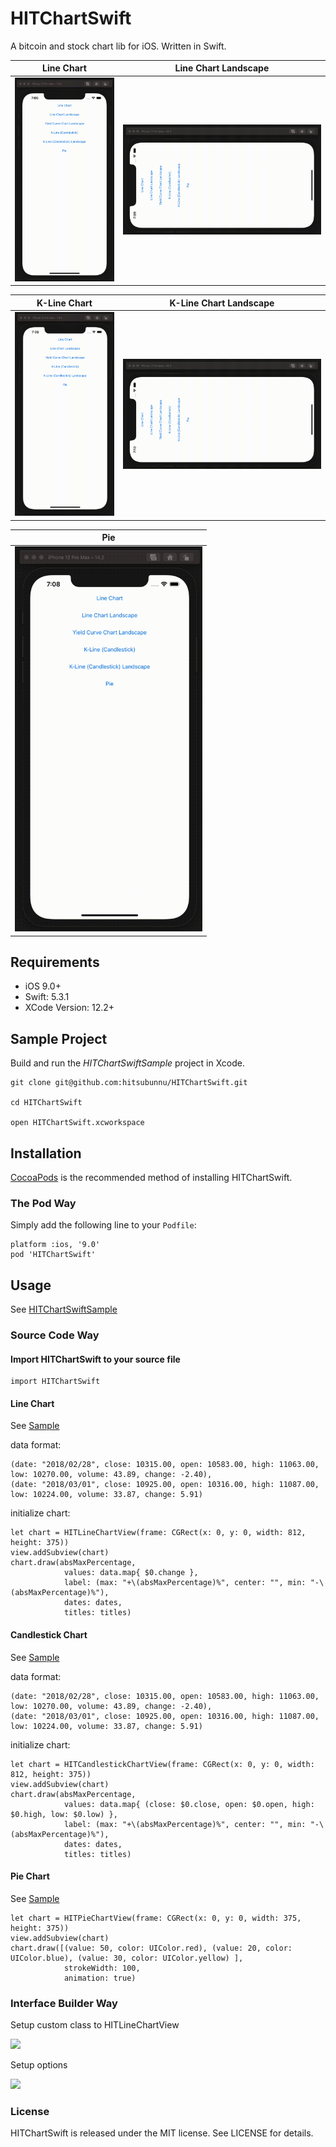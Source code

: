 # HITChartSwift
A bitcoin and stock chart lib for iOS. Written in Swift.

|Line Chart|Line Chart Landscape|
|-|-|
|<img src="./images/line.gif" width="300">|<img src="./images/line_landscape.gif" width="600">|

|K-Line Chart|K-Line Chart Landscape|
|-|-|
|<img src="./images/kline.gif" width="300">|<img src="./images/kline_landscape.gif" width="600">|

|Pie|
|-|
|<img src="./images/pie.gif" width="300">|

## Requirements
- iOS 9.0+
- Swift: 5.3.1
- XCode Version: 12.2+

## Sample Project

Build and run the <i>HITChartSwiftSample</i> project in Xcode.

```
git clone git@github.com:hitsubunnu/HITChartSwift.git

cd HITChartSwift

open HITChartSwift.xcworkspace
```

## Installation
<a href="http://cocoapods.org/" target="_blank">CocoaPods</a> is the recommended method of installing HITChartSwift.

### The Pod Way

Simply add the following line to your <code>Podfile</code>:

    platform :ios, '9.0'
    pod 'HITChartSwift'

## Usage 
See [HITChartSwiftSample](https://github.com/hitsubunnu/HITChartSwift/blob/master/HITChartSwiftSample/HITChartSwiftSample/ViewController.swift)

### Source Code Way

#### Import HITChartSwift to your source file
```
import HITChartSwift
```

#### Line Chart
See [Sample](https://github.com/hitsubunnu/HITChartSwift/blob/master/HITChartSwiftSample/HITChartSwiftSample/ViewController.swift#L76)

data format:
```
(date: "2018/02/28", close: 10315.00, open: 10583.00, high: 11063.00, low: 10270.00, volume: 43.89, change: -2.40),
(date: "2018/03/01", close: 10925.00, open: 10316.00, high: 11087.00, low: 10224.00, volume: 33.87, change: 5.91)
```

initialize chart:
```
let chart = HITLineChartView(frame: CGRect(x: 0, y: 0, width: 812, height: 375))
view.addSubview(chart)
chart.draw(absMaxPercentage, 
            values: data.map{ $0.change }, 
            label: (max: "+\(absMaxPercentage)%", center: "", min: "-\(absMaxPercentage)%"),
            dates: dates, 
            titles: titles)
```

#### Candlestick Chart
See [Sample](https://github.com/hitsubunnu/HITChartSwift/blob/master/HITChartSwiftSample/HITChartSwiftSample/ViewController.swift#L120)

data format:
```
(date: "2018/02/28", close: 10315.00, open: 10583.00, high: 11063.00, low: 10270.00, volume: 43.89, change: -2.40),
(date: "2018/03/01", close: 10925.00, open: 10316.00, high: 11087.00, low: 10224.00, volume: 33.87, change: 5.91)
```

initialize chart:
```
let chart = HITCandlestickChartView(frame: CGRect(x: 0, y: 0, width: 812, height: 375))
view.addSubview(chart)
chart.draw(absMaxPercentage,
            values: data.map{ (close: $0.close, open: $0.open, high: $0.high, low: $0.low) },
            label: (max: "+\(absMaxPercentage)%", center: "", min: "-\(absMaxPercentage)%"),
            dates: dates,
            titles: titles)
```

#### Pie Chart
See [Sample](https://github.com/hitsubunnu/HITChartSwift/blob/master/HITChartSwiftSample/HITChartSwiftSample/ViewController.swift#L146)

```
let chart = HITPieChartView(frame: CGRect(x: 0, y: 0, width: 375, height: 375))
view.addSubview(chart)
chart.draw([(value: 50, color: UIColor.red), (value: 20, color: UIColor.blue), (value: 30, color: UIColor.yellow) ],
            strokeWidth: 100,
            animation: true)
```

### Interface Builder Way

Setup custom class to HITLineChartView 

![](https://github.com/hitsubunnu/HITChartSwift/blob/master/images/ib-1.png)

Setup options

![](https://github.com/hitsubunnu/HITChartSwift/blob/master/images/ib-2.png)

### License

HITChartSwift is released under the MIT license. See LICENSE for details.
